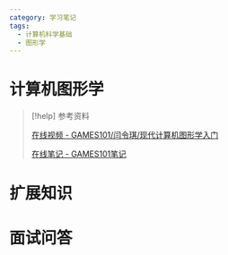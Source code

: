```yaml
---
category: 学习笔记
tags:
  - 计算机科学基础
  - 图形学
---
```


# 计算机图形学

> [!help] 参考资料
> 
> [在线视频 - GAMES101/闫令琪/现代计算机图形学入门](https://www.bilibili.com/video/BV1X7411F744)
>
> [在线笔记 - GAMES101笔记](https://iewug.github.io/book/GAMES101.html)

# 扩展知识

# 面试问答